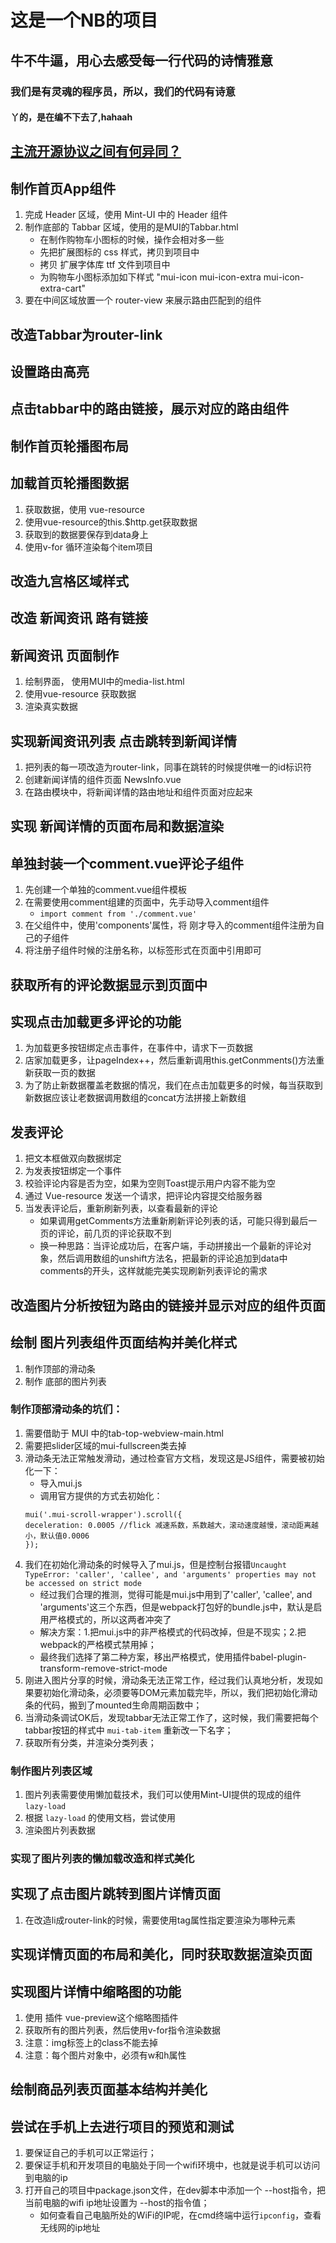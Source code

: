 # 这是一个NB的项目

## 牛不牛逼，用心去感受每一行代码的诗情雅意

### 我们是有灵魂的程序员，所以，我们的代码有诗意

#### 丫的，是在编不下去了,hahaah
## [主流开源协议之间有何异同？](https://www.zhihu.com/question/19568896)



## 制作首页App组件
1. 完成 Header 区域，使用 Mint-UI 中的 Header 组件
2. 制作底部的 Tabbar 区域，使用的是MUI的Tabbar.html
    + 在制作购物车小图标的时候，操作会相对多一些
    + 先把扩展图标的 css 样式，拷贝到项目中
    + 拷贝 扩展字体库 ttf 文件到项目中
    + 为购物车小图标添加如下样式 "mui-icon mui-icon-extra mui-icon-extra-cart"
3. 要在中间区域放置一个 router-view 来展示路由匹配到的组件


## 改造Tabbar为router-link

## 设置路由高亮

## 点击tabbar中的路由链接，展示对应的路由组件

## 制作首页轮播图布局

## 加载首页轮播图数据
1. 获取数据，使用 vue-resource
2. 使用vue-resource的this.$http.get获取数据
3. 获取到的数据要保存到data身上
4. 使用v-for 循环渲染每个item项目

## 改造九宫格区域样式

## 改造 新闻资讯 路有链接

## 新闻资讯 页面制作
1. 绘制界面， 使用MUI中的media-list.html
2. 使用vue-resource 获取数据
3. 渲染真实数据


## 实现新闻资讯列表 点击跳转到新闻详情
1. 把列表的每一项改造为router-link，同事在跳转的时候提供唯一的id标识符
2. 创建新闻详情的组件页面 NewsInfo.vue
3. 在路由模块中，将新闻详情的路由地址和组件页面对应起来


## 实现 新闻详情的页面布局和数据渲染


## 单独封装一个comment.vue评论子组件
1. 先创建一个单独的comment.vue组件模板
2. 在需要使用comment组建的页面中，先手动导入comment组件
    + `import comment from './comment.vue'`
3. 在父组件中，使用'components'属性，将 刚才导入的comment组件注册为自己的子组件
4. 将注册子组件时候的注册名称，以标签形式在页面中引用即可

## 获取所有的评论数据显示到页面中

## 实现点击加载更多评论的功能
1. 为加载更多按钮绑定点击事件，在事件中，请求下一页数据
2. 店家加载更多，让pageIndex++，然后重新调用this.getConmments()方法重新获取一页的数据
3. 为了防止新数据覆盖老数据的情况，我们在点击加载更多的时候，每当获取到新数据应该让老数据调用数组的concat方法拼接上新数组

## 发表评论
1. 把文本框做双向数据绑定
2. 为发表按钮绑定一个事件
3. 校验评论内容是否为空，如果为空则Toast提示用户内容不能为空
4. 通过 Vue-resource 发送一个请求，把评论内容提交给服务器
5. 当发表评论后，重新刷新列表，以查看最新的评论
    + 如果调用getComments方法重新刷新评论列表的话，可能只得到最后一页的评论，前几页的评论获取不到
    + 换一种思路：当评论成功后，在客户端，手动拼接出一个最新的评论对象，然后调用数组的unshift方法名，把最新的评论追加到data中comments的开头，这样就能完美实现刷新列表评论的需求

## 改造图片分析按钮为路由的链接并显示对应的组件页面

## 绘制 图片列表组件页面结构并美化样式
1. 制作顶部的滑动条
2. 制作 底部的图片列表
### 制作顶部滑动条的坑们：
1. 需要借助于 MUI 中的tab-top-webview-main.html
2. 需要把slider区域的mui-fullscreen类去掉
3. 滑动条无法正常触发滑动，通过检查官方文档，发现这是JS组件，需要被初始化一下：
    + 导入mui.js
    + 调用官方提供的方式去初始化：
    ```
    mui('.mui-scroll-wrapper').scroll({
	deceleration: 0.0005 //flick 减速系数，系数越大，滚动速度越慢，滚动距离越小，默认值0.0006
    });
    ```
4. 我们在初始化滑动条的时候导入了mui.js，但是控制台报错`Uncaught TypeError: 'caller', 'callee', and 'arguments' properties may not be accessed on strict mode`
    + 经过我们合理的推测，觉得可能是mui.js中用到了'caller', 'callee', and 'arguments'这三个东西，但是webpack打包好的bundle.js中，默认是启用严格模式的，所以这两者冲突了
    + 解决方案：1.把mui.js中的非严格模式的代码改掉，但是不现实；2.把webpack的严格模式禁用掉；
    + 最终我们选择了第二种方案，移出严格模式，使用插件babel-plugin-transform-remove-strict-mode
5. 刚进入图片分享的时候，滑动条无法正常工作，经过我们认真地分析，发现如果要初始化滑动条，必须要等DOM元素加载完毕，所以，我们把初始化滑动条的代码，搬到了mounted生命周期函数中；
6. 当滑动条调试OK后，发现tabbar无法正常工作了，这时候，我们需要把每个tabbar按钮的样式中 `mui-tab-item` 重新改一下名字；
7. 获取所有分类，并渲染分类列表；


### 制作图片列表区域 
1. 图片列表需要使用懒加载技术，我们可以使用Mint-UI提供的现成的组件 `lazy-load` 
2. 根据 `lazy-load` 的使用文档，尝试使用
3. 渲染图片列表数据

### 实现了图片列表的懒加载改造和样式美化

## 实现了点击图片跳转到图片详情页面
1. 在改造li成router-link的时候，需要使用tag属性指定要渲染为哪种元素

## 实现详情页面的布局和美化，同时获取数据渲染页面

## 实现图片详情中缩略图的功能
1. 使用 插件 vue-preview这个缩略图插件
2. 获取所有的图片列表，然后使用v-for指令渲染数据
3. 注意：img标签上的class不能去掉
4. 注意：每个图片对象中，必须有w和h属性

## 绘制商品列表页面基本结构并美化

## 尝试在手机上去进行项目的预览和测试
1. 要保证自己的手机可以正常运行；
2. 要保证手机和开发项目的电脑处于同一个wifi环境中，也就是说手机可以访问到电脑的ip
3. 打开自己的项目中package.json文件，在dev脚本中添加一个 --host指令，把当前电脑的wifi ip地址设置为 --host的指令值；
    + 如何查看自己电脑所处的WiFi的IP呢，在cmd终端中运行`ipconfig`，查看无线网的ip地址